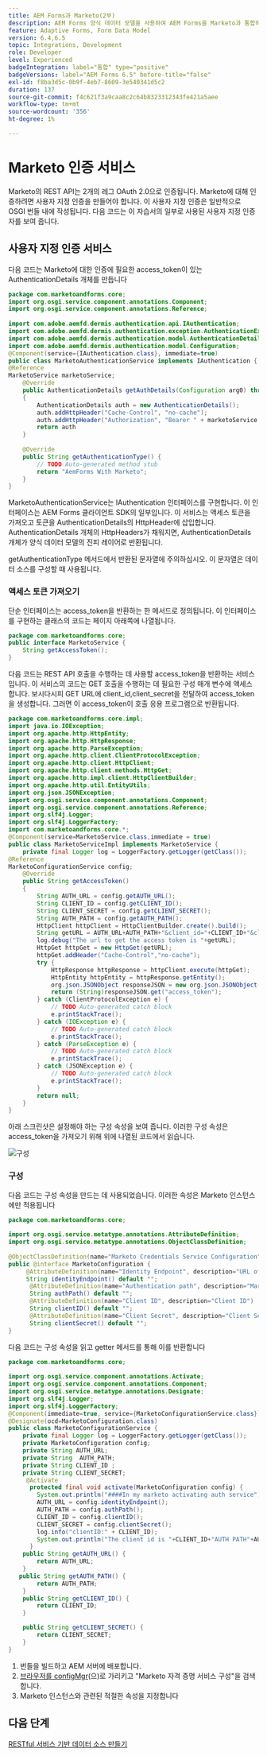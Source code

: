 ```yaml
---
title: AEM Forms과 Marketo(2부)
description: AEM Forms 양식 데이터 모델을 사용하여 AEM Forms을 Marketo과 통합하는 방법에 대한 자습서입니다.
feature: Adaptive Forms, Form Data Model
version: 6.4,6.5
topic: Integrations, Development
role: Developer
level: Experienced
badgeIntegration: label="통합" type="positive"
badgeVersions: label="AEM Forms 6.5" before-title="false"
exl-id: f8ba3d5c-0b9f-4eb7-8609-3e540341d5c2
duration: 137
source-git-commit: f4c621f3a9caa8c2c64b8323312343fe421a5aee
workflow-type: tm+mt
source-wordcount: '356'
ht-degree: 1%

---
```


# Marketo 인증 서비스

Marketo의 REST API는 2개의 레그 OAuth 2.0으로 인증됩니다. Marketo에 대해 인증하려면 사용자 지정 인증을 만들어야 합니다. 이 사용자 지정 인증은 일반적으로 OSGI 번들 내에 작성됩니다. 다음 코드는 이 자습서의 일부로 사용된 사용자 지정 인증자를 보여 줍니다.

## 사용자 지정 인증 서비스

다음 코드는 Marketo에 대한 인증에 필요한 access_token이 있는 AuthenticationDetails 개체를 만듭니다

```java
package com.marketoandforms.core;
import org.osgi.service.component.annotations.Component;
import org.osgi.service.component.annotations.Reference;
 
import com.adobe.aemfd.dermis.authentication.api.IAuthentication;
import com.adobe.aemfd.dermis.authentication.exception.AuthenticationException;
import com.adobe.aemfd.dermis.authentication.model.AuthenticationDetails;
import com.adobe.aemfd.dermis.authentication.model.Configuration;
@Component(service={IAuthentication.class}, immediate=true)
public class MarketoAuthenticationService implements IAuthentication {
@Reference
MarketoService marketoService;
    @Override
    public AuthenticationDetails getAuthDetails(Configuration arg0) throws AuthenticationException
    {
        AuthenticationDetails auth = new AuthenticationDetails();
        auth.addHttpHeader("Cache-Control", "no-cache");
        auth.addHttpHeader("Authorization", "Bearer " + marketoService.getAccessToken());
        return auth
    }
 
    @Override
    public String getAuthenticationType() {
        // TODO Auto-generated method stub
        return "AemForms With Marketo";
    }
}
```

MarketoAuthenticationService는 IAuthentication 인터페이스를 구현합니다. 이 인터페이스는 AEM Forms 클라이언트 SDK의 일부입니다. 이 서비스는 액세스 토큰을 가져오고 토큰을 AuthenticationDetails의 HttpHeader에 삽입합니다. AuthenticationDetails 개체의 HttpHeaders가 채워지면, AuthenticationDetails 개체가 양식 데이터 모델의 진피 레이어로 반환됩니다.

getAuthenticationType 메서드에서 반환된 문자열에 주의하십시오. 이 문자열은 데이터 소스를 구성할 때 사용됩니다.

### 액세스 토큰 가져오기

단순 인터페이스는 access_token을 반환하는 한 메서드로 정의됩니다. 이 인터페이스를 구현하는 클래스의 코드는 페이지 아래쪽에 나열됩니다.

```java
package com.marketoandforms.core;
public interface MarketoService {
    String getAccessToken();
}
```

다음 코드는 REST API 호출을 수행하는 데 사용할 access_token을 반환하는 서비스입니다. 이 서비스의 코드는 GET 호출을 수행하는 데 필요한 구성 매개 변수에 액세스합니다. 보시다시피 GET URL에 client_id,client_secret을 전달하여 access_token을 생성합니다. 그러면 이 access_token이 호출 응용 프로그램으로 반환됩니다.

```java
package com.marketoandforms.core.impl;
import java.io.IOException;
import org.apache.http.HttpEntity;
import org.apache.http.HttpResponse;
import org.apache.http.ParseException;
import org.apache.http.client.ClientProtocolException;
import org.apache.http.client.HttpClient;
import org.apache.http.client.methods.HttpGet;
import org.apache.http.impl.client.HttpClientBuilder;
import org.apache.http.util.EntityUtils;
import org.json.JSONException;
import org.osgi.service.component.annotations.Component;
import org.osgi.service.component.annotations.Reference;
import org.slf4j.Logger;
import org.slf4j.LoggerFactory;
import com.marketoandforms.core.*; 
@Component(service=MarketoService.class,immediate = true)
public class MarketoServiceImpl implements MarketoService {
    private final Logger log = LoggerFactory.getLogger(getClass());
@Reference
MarketoConfigurationService config;
    @Override
    public String getAccessToken()
    {
        String AUTH_URL = config.getAUTH_URL();
        String CLIENT_ID = config.getCLIENT_ID();
        String CLIENT_SECRET = config.getCLIENT_SECRET();
        String AUTH_PATH = config.getAUTH_PATH();
        HttpClient httpClient = HttpClientBuilder.create().build();
        String getURL = AUTH_URL+AUTH_PATH+"&client_id="+CLIENT_ID+"&client_secret="+CLIENT_SECRET;
        log.debug("The url to get the access token is "+getURL);
        HttpGet httpGet = new HttpGet(getURL);
        httpGet.addHeader("Cache-Control","no-cache");
        try {
            HttpResponse httpResponse = httpClient.execute(httpGet);
            HttpEntity httpEntity = httpResponse.getEntity();
            org.json.JSONObject responseJSON = new org.json.JSONObject(EntityUtils.toString(httpEntity))
            return (String)responseJSON.get("access_token");
        } catch (ClientProtocolException e) {
            // TODO Auto-generated catch block
            e.printStackTrace();
        } catch (IOException e) {
            // TODO Auto-generated catch block
            e.printStackTrace();
        } catch (ParseException e) {
            // TODO Auto-generated catch block
            e.printStackTrace();
        } catch (JSONException e) {
            // TODO Auto-generated catch block
            e.printStackTrace();
        }
        return null;
    }
}
```

아래 스크린샷은 설정해야 하는 구성 속성을 보여 줍니다. 이러한 구성 속성은 access_token을 가져오기 위해 위에 나열된 코드에서 읽습니다.

![구성](assets/configuration-settings.png)

### 구성

다음 코드는 구성 속성을 만드는 데 사용되었습니다. 이러한 속성은 Marketo 인스턴스에만 적용됩니다

```java
package com.marketoandforms.core;
 
import org.osgi.service.metatype.annotations.AttributeDefinition;
import org.osgi.service.metatype.annotations.ObjectClassDefinition;
 
@ObjectClassDefinition(name="Marketo Credentials Service Configuration", description = "Connect Form With Marketo")
public @interface MarketoConfiguration {
     @AttributeDefinition(name="Identity Endpoint", description="URL of Marketo Identity Endpoint")
     String identityEndpoint() default "";
      @AttributeDefinition(name="Authentication path", description="Marketo authentication path")
      String authPath() default "";
      @AttributeDefinition(name="Client ID", description="Client ID")
      String clientID() default "";
      @AttributeDefinition(name="Client Secret", description="Client Secret")
      String clientSecret() default "";
}
```

다음 코드는 구성 속성을 읽고 getter 메서드를 통해 이를 반환합니다

```java
package com.marketoandforms.core;
 
import org.osgi.service.component.annotations.Activate;
import org.osgi.service.component.annotations.Component;
import org.osgi.service.metatype.annotations.Designate;
import org.slf4j.Logger;
import org.slf4j.LoggerFactory;
@Component(immediate=true, service={MarketoConfigurationService.class})
@Designate(ocd=MarketoConfiguration.class)
public class MarketoConfigurationService {
    private final Logger log = LoggerFactory.getLogger(getClass());
    private MarketoConfiguration config;
    private String AUTH_URL;
    private String  AUTH_PATH;
    private String CLIENT_ID ;
    private String CLIENT_SECRET;
     @Activate
      protected final void activate(MarketoConfiguration config) {
        System.out.println("####In my marketo activating auth service");
        AUTH_URL = config.identityEndpoint();
        AUTH_PATH = config.authPath();
        CLIENT_ID = config.clientID();
        CLIENT_SECRET = config.clientSecret();
        log.info("clientID:" + CLIENT_ID);
        System.out.println("The client id is "+CLIENT_ID+"AUTH PATH"+AUTH_PATH);
      }
    public String getAUTH_URL() {
        return AUTH_URL;
    }
   public String getAUTH_PATH() {
        return AUTH_PATH;
    }
    public String getCLIENT_ID() {
        return CLIENT_ID;
    }

    public String getCLIENT_SECRET() {
        return CLIENT_SECRET;
    }
}
```

1. 번들을 빌드하고 AEM 서버에 배포합니다.
1. [브라우저를 configMgr](http://localhost:4502/system/console/configMgr)(으)로 가리키고 &quot;Marketo 자격 증명 서비스 구성&quot;을 검색합니다.
1. Marketo 인스턴스와 관련된 적절한 속성을 지정합니다

## 다음 단계

[RESTful 서비스 기반 데이터 소스 만들기](./part3.md)
